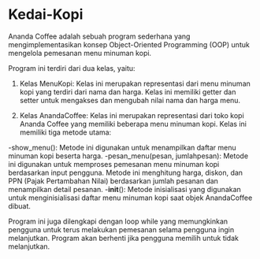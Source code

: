 # Kedai-Kopi

Ananda Coffee adalah sebuah program sederhana yang mengimplementasikan konsep Object-Oriented Programming (OOP) untuk mengelola pemesanan menu minuman kopi.

Program ini terdiri dari dua kelas, yaitu:

1. Kelas MenuKopi: Kelas ini merupakan representasi dari menu minuman kopi yang terdiri dari nama dan harga. Kelas ini memiliki getter dan setter untuk mengakses dan mengubah nilai nama dan harga menu.

2. Kelas AnandaCoffee: Kelas ini merupakan representasi dari toko kopi Ananda Coffee yang memiliki beberapa menu minuman kopi. Kelas ini memiliki tiga metode utama:

-show_menu(): Metode ini digunakan untuk menampilkan daftar menu minuman kopi beserta harga.
-pesan_menu(pesan, jumlahpesan): Metode ini digunakan untuk memproses pemesanan menu minuman kopi berdasarkan input pengguna. Metode ini menghitung harga, diskon, dan PPN (Pajak Pertambahan Nilai) berdasarkan jumlah pesanan dan menampilkan detail pesanan.
-__init__(): Metode inisialisasi yang digunakan untuk menginisialisasi daftar menu minuman kopi saat objek AnandaCoffee dibuat.

Program ini juga dilengkapi dengan loop while yang memungkinkan pengguna untuk terus melakukan pemesanan selama pengguna ingin melanjutkan. Program akan berhenti jika pengguna memilih untuk tidak melanjutkan.
